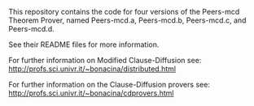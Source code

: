 This repository contains the code for four versions of the Peers-mcd Theorem Prover,
named Peers-mcd.a, Peers-mcd.b, Peers-mcd.c, and Peers-mcd.d.

See their README files for more information.

For further information on Modified Clause-Diffusion see:
http://profs.sci.univr.it/~bonacina/distributed.html

For further information on the Clause-Diffusion provers see:
http://profs.sci.univr.it/~bonacina/cdprovers.html

